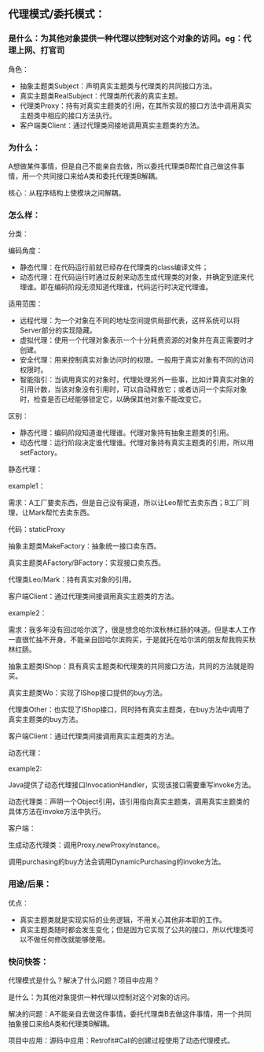 ## 代理模式/委托模式：

### 是什么：为其他对象提供一种代理以控制对这个对象的访问。eg：代理上网、打官司

角色：

- 抽象主题类Subject：声明真实主题类与代理类的共同接口方法。
- 真实主题类RealSubject：代理类所代表的真实主题。
- 代理类Proxy：持有对真实主题类的引用，在其所实现的接口方法中调用真实主题类中相应的接口方法执行。
- 客户端类Client：通过代理类间接地调用真实主题类的方法。

### 为什么：

A想做某件事情，但是自己不能亲自去做，所以委托代理类B帮忙自己做这件事情，用一个共同接口来给A类和委托代理类B解耦。

核心：从程序结构上使模块之间解耦。

### 怎么样：

分类：

编码角度：

* 静态代理：在代码运行前就已经存在代理类的class编译文件；
* 动态代理：在代码运行时通过反射来动态生成代理类的对象，并确定到底来代理谁。即在编码阶段无须知道代理谁，代码运行时决定代理谁。

适用范围：

* 远程代理：为一个对象在不同的地址空间提供局部代表，这样系统可以将Server部分的实现隐藏。
* 虚拟代理：使用一个代理对象表示一个十分耗费资源的对象并在真正需要时才创建。
* 安全代理：用来控制真实对象访问时的权限。一般用于真实对象有不同的访问权限时。
* 智能指引：当调用真实的对象时，代理处理另外一些事，比如计算真实对象的引用计数，当该对象没有引用时，可以自动释放它；或者访问一个实际对象时，检查是否已经能够锁定它，以确保其他对象不能改变它。

区别：

- 静态代理：编码阶段知道谁代理谁。代理对象持有抽象主题类的引用。
- 动态代理：运行阶段决定谁代理谁。代理对象持有真实主题类的引用，所以用setFactory。

静态代理：

example1：

需求：A工厂要卖东西，但是自己没有渠道，所以让Leo帮忙去卖东西；B工厂同理，让Mark帮忙去卖东西。

代码：staticProxy

抽象主题类MakeFactory：抽象统一接口卖东西。

真实主题类AFactory/BFactory：实现接口卖东西。

代理类Leo/Mark：持有真实对象的引用。

客户端Client：通过代理类间接调用真实主题类的方法。

example2：

需求：我多年没有回过哈尔滨了，很是想念哈尔滨秋林红肠的味道。但是本人工作一直很忙抽不开身，不能亲自回哈尔滨购买，于是就托在哈尔滨的朋友帮我购买秋林红肠。

抽象主题类IShop：具有真实主题类和代理类的共同接口方法，共同的方法就是购买。

真实主题类Wo：实现了IShop接口提供的buy方法。

代理类Other：也实现了IShop接口，同时持有真实主题类，在buy方法中调用了真实主题类的buy方法。

客户端Client：通过代理类间接调用真实主题类的方法。

动态代理：

example2:

Java提供了动态代理接口InvocationHandler，实现该接口需要重写invoke方法。

动态代理类：声明一个Object引用，该引用指向真实主题类，调用真实主题类的具体方法在invoke方法中执行。

客户端：

生成动态代理类：调用Proxy.newProxyInstance。

调用purchasing的buy方法会调用DynamicPurchasing的invoke方法。

### 用途/后果：

优点：

* 真实主题类就是实现实际的业务逻辑，不用关心其他非本职的工作。
* 真实主题类随时都会发生变化；但是因为它实现了公共的接口，所以代理类可以不做任何修改就能够使用。

### 快问快答：

代理模式是什么？解决了什么问题？项目中应用？

是什么：为其他对象提供一种代理以控制对这个对象的访问。

解决的问题：A不能亲自去做这件事情，委托代理类B去做这件事情，用一个共同抽象接口来给A类和代理类B解耦。

项目中应用：源码中应用：Retrofit#Call的创建过程使用了动态代理模式。
